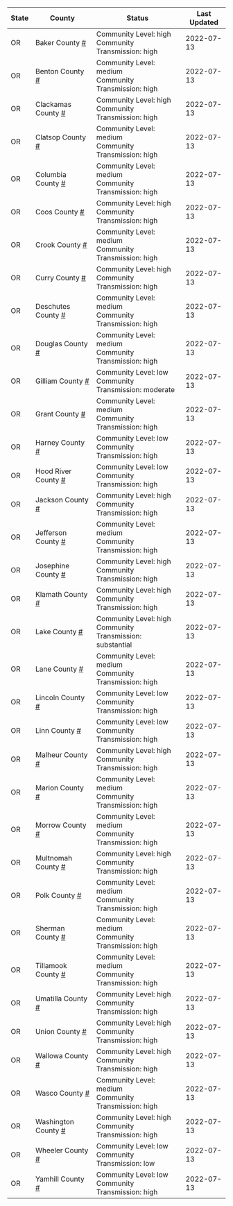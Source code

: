State | County | Status | Last Updated
--- | --- | --- | --- 
OR | Baker County <a href="#baker_county">#</a> | <a name="baker_county"></a>Community Level: high<br/>Community Transmission: high | 2022-07-13
OR | Benton County <a href="#benton_county">#</a> | <a name="benton_county"></a>Community Level: medium<br/>Community Transmission: high | 2022-07-13
OR | Clackamas County <a href="#clackamas_county">#</a> | <a name="clackamas_county"></a>Community Level: high<br/>Community Transmission: high | 2022-07-13
OR | Clatsop County <a href="#clatsop_county">#</a> | <a name="clatsop_county"></a>Community Level: medium<br/>Community Transmission: high | 2022-07-13
OR | Columbia County <a href="#columbia_county">#</a> | <a name="columbia_county"></a>Community Level: medium<br/>Community Transmission: high | 2022-07-13
OR | Coos County <a href="#coos_county">#</a> | <a name="coos_county"></a>Community Level: high<br/>Community Transmission: high | 2022-07-13
OR | Crook County <a href="#crook_county">#</a> | <a name="crook_county"></a>Community Level: medium<br/>Community Transmission: high | 2022-07-13
OR | Curry County <a href="#curry_county">#</a> | <a name="curry_county"></a>Community Level: high<br/>Community Transmission: high | 2022-07-13
OR | Deschutes County <a href="#deschutes_county">#</a> | <a name="deschutes_county"></a>Community Level: medium<br/>Community Transmission: high | 2022-07-13
OR | Douglas County <a href="#douglas_county">#</a> | <a name="douglas_county"></a>Community Level: medium<br/>Community Transmission: high | 2022-07-13
OR | Gilliam County <a href="#gilliam_county">#</a> | <a name="gilliam_county"></a>Community Level: low<br/>Community Transmission: moderate | 2022-07-13
OR | Grant County <a href="#grant_county">#</a> | <a name="grant_county"></a>Community Level: medium<br/>Community Transmission: high | 2022-07-13
OR | Harney County <a href="#harney_county">#</a> | <a name="harney_county"></a>Community Level: low<br/>Community Transmission: high | 2022-07-13
OR | Hood River County <a href="#hood_river_county">#</a> | <a name="hood_river_county"></a>Community Level: low<br/>Community Transmission: high | 2022-07-13
OR | Jackson County <a href="#jackson_county">#</a> | <a name="jackson_county"></a>Community Level: high<br/>Community Transmission: high | 2022-07-13
OR | Jefferson County <a href="#jefferson_county">#</a> | <a name="jefferson_county"></a>Community Level: medium<br/>Community Transmission: high | 2022-07-13
OR | Josephine County <a href="#josephine_county">#</a> | <a name="josephine_county"></a>Community Level: high<br/>Community Transmission: high | 2022-07-13
OR | Klamath County <a href="#klamath_county">#</a> | <a name="klamath_county"></a>Community Level: high<br/>Community Transmission: high | 2022-07-13
OR | Lake County <a href="#lake_county">#</a> | <a name="lake_county"></a>Community Level: high<br/>Community Transmission: substantial | 2022-07-13
OR | Lane County <a href="#lane_county">#</a> | <a name="lane_county"></a>Community Level: medium<br/>Community Transmission: high | 2022-07-13
OR | Lincoln County <a href="#lincoln_county">#</a> | <a name="lincoln_county"></a>Community Level: low<br/>Community Transmission: high | 2022-07-13
OR | Linn County <a href="#linn_county">#</a> | <a name="linn_county"></a>Community Level: low<br/>Community Transmission: high | 2022-07-13
OR | Malheur County <a href="#malheur_county">#</a> | <a name="malheur_county"></a>Community Level: high<br/>Community Transmission: high | 2022-07-13
OR | Marion County <a href="#marion_county">#</a> | <a name="marion_county"></a>Community Level: medium<br/>Community Transmission: high | 2022-07-13
OR | Morrow County <a href="#morrow_county">#</a> | <a name="morrow_county"></a>Community Level: medium<br/>Community Transmission: high | 2022-07-13
OR | Multnomah County <a href="#multnomah_county">#</a> | <a name="multnomah_county"></a>Community Level: high<br/>Community Transmission: high | 2022-07-13
OR | Polk County <a href="#polk_county">#</a> | <a name="polk_county"></a>Community Level: medium<br/>Community Transmission: high | 2022-07-13
OR | Sherman County <a href="#sherman_county">#</a> | <a name="sherman_county"></a>Community Level: medium<br/>Community Transmission: high | 2022-07-13
OR | Tillamook County <a href="#tillamook_county">#</a> | <a name="tillamook_county"></a>Community Level: medium<br/>Community Transmission: high | 2022-07-13
OR | Umatilla County <a href="#umatilla_county">#</a> | <a name="umatilla_county"></a>Community Level: high<br/>Community Transmission: high | 2022-07-13
OR | Union County <a href="#union_county">#</a> | <a name="union_county"></a>Community Level: high<br/>Community Transmission: high | 2022-07-13
OR | Wallowa County <a href="#wallowa_county">#</a> | <a name="wallowa_county"></a>Community Level: high<br/>Community Transmission: high | 2022-07-13
OR | Wasco County <a href="#wasco_county">#</a> | <a name="wasco_county"></a>Community Level: medium<br/>Community Transmission: high | 2022-07-13
OR | Washington County <a href="#washington_county">#</a> | <a name="washington_county"></a>Community Level: high<br/>Community Transmission: high | 2022-07-13
OR | Wheeler County <a href="#wheeler_county">#</a> | <a name="wheeler_county"></a>Community Level: low<br/>Community Transmission: low | 2022-07-13
OR | Yamhill County <a href="#yamhill_county">#</a> | <a name="yamhill_county"></a>Community Level: low<br/>Community Transmission: high | 2022-07-13
